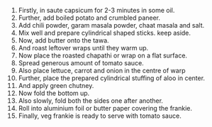 1. Firstly, in saute capsicum for 2-3 minutes in some oil.
2. Further, add boiled potato and crumbled paneer.
3. Add chili powder, garam masala powder, chaat masala and salt.
4. Mix well and prepare cylindrical shaped sticks. keep aside.
5. Now, add butter onto the tawa.
6. And roast leftover wraps until they warm up.
7. Now place the roasted chapathi or wrap on a flat surface.
8. Spread generous amount of tomato sauce.
9. Also place lettuce, carrot and onion in the centre of warp
10. Further, place the prepared cylindrical stuffing of aloo in center.
11. And apply green chutney.
12. Now fold the bottom up.
13. Also slowly, fold both the sides one after another.
14. Roll into aluminium foil or butter paper covering the frankie.
15. Finally, veg frankie is ready to serve with tomato sauce.